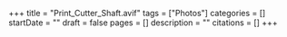 +++
title = "Print_Cutter_Shaft.avif"
tags = ["Photos"]
categories = []
startDate = ""
draft = false
pages = []
description = ""
citations = []
+++
